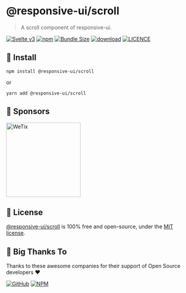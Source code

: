 
# @responsive-ui/scroll

> A scroll component of responsive-ui.

<p>

[![Svelte v3](https://img.shields.io/badge/svelte-v3-orange.svg)](https://svelte.dev)
[![npm](https://img.shields.io/npm/v/@responsive-ui/scroll.svg)](https://www.npmjs.com/package/@responsive-ui/scroll)
[![Bundle Size](https://badgen.net/bundlephobia/minzip/%40responsive-ui%2Fscroll)](https://bundlephobia.com/result?p=%40responsive-ui%2Fscroll)
[![download](https://img.shields.io/npm/dw/@responsive-ui/scroll.svg)](https://www.npmjs.com/package/@responsive-ui/scroll)
[![LICENCE](https://img.shields.io/github/license/wetix/responsive-ui)](https://github.com/wetix/responsive-ui/blob/main/LICENSE)

</p>

## 🔨 Install

```console
npm install @responsive-ui/scroll
```

or

```console
yarn add @responsive-ui/scroll
```

## 🔋 Sponsors

<img src="https://asset.wetix.my/images/logo/wetix.png" alt="WeTix" width="200px">

## 📄 License

[@responsive-ui/scroll](https://github.com/wetix/responsive-ui/tree/main/components/scroll) is 100% free and open-source, under the [MIT license](https://github.com/wetix/responsive-ui/blob/main/LICENSE).

## 🎉 Big Thanks To

Thanks to these awesome companies for their support of Open Source developers ❤

[![GitHub](https://jstools.dev/img/badges/github.svg)](https://github.com/open-source)
[![NPM](https://jstools.dev/img/badges/npm.svg)](https://www.npmjs.com/)
